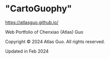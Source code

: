 # "CartoGuophy"

https://atlasguo.github.io/

Web Portfolio of Chenxiao (Atlas) Guo

Copyright © 2024 Atlas Guo. All rights reserved.

Updated in Feb 2024
